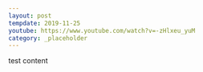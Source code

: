 ```yaml
---
layout: post
tempdate: 2019-11-25
youtube: https://www.youtube.com/watch?v=-zHlxeu_yuM
category: _placeholder
---
```

test content